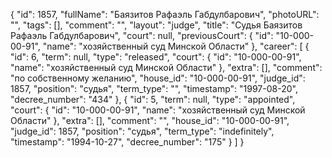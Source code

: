 {
    "id": 1857,
    "fullName": "Баязитов Рафаэль Габдулбарович",
    "photoURL": "",
    "tags": [],
    "comment": "",
    "layout": "judge",
    "title": "Судья Баязитов Рафаэль Габдулбарович",
    "court": null,
    "previousCourt": {
        "id": "10-000-00-91",
        "name": "хозяйственный суд Минской Области"
    },
    "career": [
        {
            "id": 6,
            "term": null,
            "type": "released",
            "court": {
                "id": "10-000-00-91",
                "name": "хозяйственный суд Минской Области"
            },
            "extra": [],
            "comment": "по собственному желанию",
            "house_id": "10-000-00-91",
            "judge_id": 1857,
            "position": "судья",
            "term_type": "",
            "timestamp": "1997-08-20",
            "decree_number": "434"
        },
        {
            "id": 5,
            "term": null,
            "type": "appointed",
            "court": {
                "id": "10-000-00-91",
                "name": "хозяйственный суд Минской Области"
            },
            "extra": [],
            "comment": "",
            "house_id": "10-000-00-91",
            "judge_id": 1857,
            "position": "судья",
            "term_type": "indefinitely",
            "timestamp": "1994-10-27",
            "decree_number": "175"
        }
    ]
}